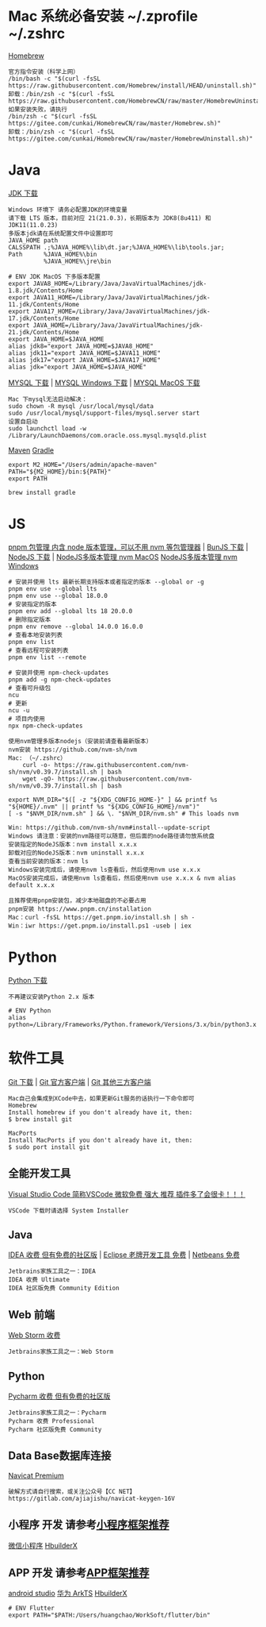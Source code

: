 # Mac 系统必备安装 ~/.zprofile ~/.zshrc
[Homebrew](https://brew.sh/)
```text
官方指令安装（科学上网）
/bin/bash -c "$(curl -fsSL https://raw.githubusercontent.com/Homebrew/install/HEAD/uninstall.sh)"
卸载：/bin/zsh -c "$(curl -fsSL https://raw.githubusercontent.com/HomebrewCN/raw/master/HomebrewUninstall.sh)"
如果安装失败，请执行
/bin/zsh -c "$(curl -fsSL https://gitee.com/cunkai/HomebrewCN/raw/master/Homebrew.sh)"
卸载：/bin/zsh -c "$(curl -fsSL https://gitee.com/cunkai/HomebrewCN/raw/master/HomebrewUninstall.sh)"
```

# Java
[JDK 下载](https://www.oracle.com/cn/java/technologies/downloads/)
```text
Windows 环境下 请务必配置JDK的环境变量
请下载 LTS 版本，目前对应 21(21.0.3)，长期版本为 JDK8(8u411) 和 JDK11(11.0.23)
多版本jdk请在系统配置文件中设置即可
JAVA_HOME path
CALSSPATH .;%JAVA_HOME%\lib\dt.jar;%JAVA_HOME%\lib\tools.jar;
Path      %JAVA_HOME%\bin
          %JAVA_HOME%\jre\bin
```
```shell
# ENV JDK MacOS 下多版本配置
export JAVA8_HOME=/Library/Java/JavaVirtualMachines/jdk-1.8.jdk/Contents/Home
export JAVA11_HOME=/Library/Java/JavaVirtualMachines/jdk-11.jdk/Contents/Home
export JAVA17_HOME=/Library/Java/JavaVirtualMachines/jdk-17.jdk/Contents/Home
export JAVA_HOME=/Library/Java/JavaVirtualMachines/jdk-21.jdk/Contents/Home
export JAVA_HOME=$JAVA_HOME
alias jdk8="export JAVA_HOME=$JAVA8_HOME"
alias jdk11="export JAVA_HOME=$JAVA11_HOME"
alias jdk17="export JAVA_HOME=$JAVA17_HOME"
alias jdk="export JAVA_HOME=$JAVA_HOME"
```

[MYSQL 下载](https://dev.mysql.com/downloads/mysql/) |
[MYSQL Windows 下载](https://dev.mysql.com/downloads/installer/) |
[MYSQL MacOS 下载](https://dev.mysql.com/downloads/mysql/)
```text
Mac 下mysql无法启动解决：
sudo chown -R mysql /usr/local/mysql/data
sudo /usr/local/mysql/support-files/mysql.server start
设置自启动
sudo launchctl load -w /Library/LaunchDaemons/com.oracle.oss.mysql.mysqld.plist
```

[Maven](https://maven.apache.org/)
[Gradle](https://gradle.org/)
```shell
export M2_HOME="/Users/admin/apache-maven"
PATH="${M2_HOME}/bin:${PATH}"
export PATH
```
```shell
brew install gradle
```

# JS
[pnpm 包管理 内含 node 版本管理，可以不用 nvm 等包管理器](https://www.pnpm.cn/installation/) |
[BunJS 下载](https://bun.sh/) |
[NodeJS 下载](https://nodejs.org/en/download/) |
[NodeJS多版本管理 nvm MacOS](https://github.com/nvm-sh/nvm/) [NodeJS多版本管理 nvm Windows](https://github.com/nvm-sh/nvm#install--update-script)
```shell
# 安装并使用 lts 最新长期支持版本或者指定的版本 --global or -g
pnpm env use --global lts
pnpm env use --global 18.0.0
# 安装指定的版本
pnpm env add --global lts 18 20.0.0
# 删除指定版本
pnpm env remove --global 14.0.0 16.0.0
# 查看本地安装列表
pnpm env list
# 查看远程可安装列表
pnpm env list --remote
```
```shell
# 安装并使用 npm-check-updates
pnpm add -g npm-check-updates
# 查看可升级包
ncu
# 更新
ncu -u
# 项目内使用
npx npm-check-updates
```
```text
使用nvm管理多版本nodejs（安装前请查看最新版本）
nvm安装 https://github.com/nvm-sh/nvm
Mac: （~/.zshrc）
    curl -o- https://raw.githubusercontent.com/nvm-sh/nvm/v0.39.7/install.sh | bash
    wget -qO- https://raw.githubusercontent.com/nvm-sh/nvm/v0.39.7/install.sh | bash

export NVM_DIR="$([ -z "${XDG_CONFIG_HOME-}" ] && printf %s "${HOME}/.nvm" || printf %s "${XDG_CONFIG_HOME}/nvm")"
[ -s "$NVM_DIR/nvm.sh" ] && \. "$NVM_DIR/nvm.sh" # This loads nvm

Win: https://github.com/nvm-sh/nvm#install--update-script
Windows 请注意：安装的nvm路径可以随意，但后面的node路径请勿放系统盘
安装指定的NodeJS版本：nvm install x.x.x
卸载对应的NodeJS版本：nvm uninstall x.x.x
查看当前安装的版本：nvm ls
Windows安装完成后，请使用nvm ls查看后，然后使用nvm use x.x.x
MacOS安装完成后，请使用nvm ls查看后，然后使用nvm use x.x.x & nvm alias default x.x.x

且推荐使用pnpm安装包，减少本地磁盘的不必要占用
pnpm安装 https://www.pnpm.cn/installation
Mac：curl -fsSL https://get.pnpm.io/install.sh | sh -
Win：iwr https://get.pnpm.io/install.ps1 -useb | iex
```

# Python
[Python 下载](https://www.python.org/downloads/)
```text
不再建议安装Python 2.x 版本
```
```shell
# ENV Python
alias python=/Library/Frameworks/Python.framework/Versions/3.x/bin/python3.x
```

# 软件工具
[Git 下载](https://git-scm.com/) |
[Git 官方客户端](https://desktop.github.com/) |
[Git 其他三方客户端](https://git-scm.com/downloads/guis)
```text
Mac自己会集成到XCode中去，如果更新Git服务的话执行一下命令即可
Homebrew
Install homebrew if you don't already have it, then:
$ brew install git

MacPorts
Install MacPorts if you don't already have it, then:
$ sudo port install git
```

## 全能开发工具
[Visual Studio Code 简称VSCode 微软免费 强大 推荐 插件多了会很卡！！！](https://code.visualstudio.com/Download)
```text
VSCode 下载时请选择 System Installer
```

## Java
[IDEA 收费 但有免费的社区版](https://www.jetbrains.com/zh-cn/idea/) |
[Eclipse 老牌开发工具 免费](https://www.eclipse.org/ide/) |
[Netbeans 免费](https://netbeans.apache.org/)
```text
Jetbrains家族工具之一：IDEA
IDEA 收费 Ultimate
IDEA 社区版免费 Community Edition
```

## Web 前端
[Web Storm 收费](https://www.jetbrains.com/webstorm/)
```text
Jetbrains家族工具之一：Web Storm
```

## Python
[Pycharm 收费 但有免费的社区版](https://www.jetbrains.com/pycharm/)
```text
Jetbrains家族工具之一：Pycharm
Pycharm 收费 Professional
Pycharm 社区版免费 Community
```

## Data Base数据库连接
[Navicat Premium](https://www.navicat.com.cn/download/navicat-premium)
```text
破解方式请自行搜索，或关注公众号【CC NET】
https://gitlab.com/ajiajishu/navicat-keygen-16V
```

## 小程序 开发 请参考[小程序框架推荐](https://github.com/chao921125/vue-vite)
[微信小程序](https://developers.weixin.qq.com/miniprogram/dev/devtools/download.html)
[HbuilderX](https://www.dcloud.io/hbuilderx.html)
[]()

## APP 开发 请参考[APP框架推荐](https://github.com/chao921125/vue-vite)
[android studio](https://developer.android.google.cn/studio/)
[华为 ArkTS](https://developer.harmonyos.com/cn/develop/deveco-studio/#download)
[HbuilderX](https://www.dcloud.io/hbuilderx.html)
[]()
```shell
# ENV Flutter
export PATH="$PATH:/Users/huangchao/WorkSoft/flutter/bin"
```